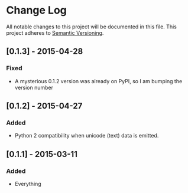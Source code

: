 # Change Log
All notable changes to this project will be documented in this file.
This project adheres to [Semantic Versioning](http://semver.org/).

## [0.1.3] - 2015-04-28
### Fixed
- A mysterious 0.1.2 version was already on PyPI, so I am bumping the version
  number

## [0.1.2] - 2015-04-27
### Added
- Python 2 compatibility when unicode (text) data is emitted.

## [0.1.1] - 2015-03-11
### Added
- Everything
